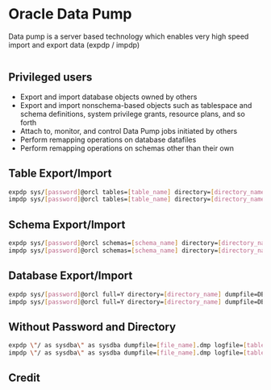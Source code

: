 ﻿# Oracle Data Pump
Data pump is a server based technology which enables very high speed import and export data (expdp / impdp)
```bash

```

## Privileged users
* Export and import database objects owned by others
* Export and import nonschema-based objects such as tablespace and schema definitions, system privilege grants, resource plans, and so forth
* Attach to, monitor, and control Data Pump jobs initiated by others
* Perform remapping operations on database datafiles
* Perform remapping operations on schemas other than their own

## Table Export/Import
```bash
expdp sys/[password]@orcl tables=[table_name] directory=[directory_name] dumpfile=[table_name].dmp logfile=[table_name].log
impdp sys/[password]@orcl tables=[table_name] directory=[directory_name] dumpfile=[table_name].dmp logfile=[table_name].log
```

## Schema Export/Import
```bash
expdp sys/[password]@orcl schemas=[schema_name] directory=[directory_name] dumpfile=[schema_name].dmp logfile=[schema_name].log
impdp sys/[password]@orcl schemas=[schema_name] directory=[directory_name] dumpfile=[schema_name].dmp logfile=[schema_name].log
```

## Database Export/Import
```bash
expdp sys/[password]@orcl full=Y directory=[directory_name] dumpfile=DB10G.dmp logfile=expdpDB10G.log
impdp sys/[password]@orcl full=Y directory=[directory_name] dumpfile=DB10G.dmp logfile=impdpDB10G.log
```

## Without Password and Directory
```bash
expdp \"/ as sysdba\" as sysdba dumpfile=[file_name].dmp logfile=[table_name].log full=yes
impdp \"/ as sysdba\" as sysdba dumpfile=[file_name].dmp logfile=[table_name].log full=yes
```

## Credit

